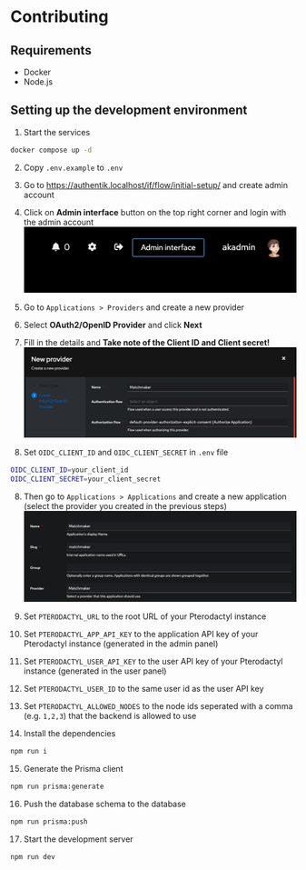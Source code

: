 # Contributing

## Requirements

- Docker
- Node.js

## Setting up the development environment

1. Start the services

```bash
docker compose up -d
```

2. Copy `.env.example` to `.env`

3. Go to <https://authentik.localhost/if/flow/initial-setup/> and create admin account
4. Click on **Admin interface** button on the top right corner and login with the admin account
   ![Admin interface](assets/admin_interface.png)

5. Go to `Applications > Providers` and create a new provider

6. Select **OAuth2/OpenID Provider** and click **Next**

7. Fill in the details and **Take note of the Client ID and Client secret!**
   ![Create provider](assets/create_provider.png)

8. Set `OIDC_CLIENT_ID` and `OIDC_CLIENT_SECRET` in `.env` file

```bash
OIDC_CLIENT_ID=your_client_id
OIDC_CLIENT_SECRET=your_client_secret
```

8. Then go to `Applications > Applications` and create a new application (select the provider you created in the previous steps)
   ![Create applications](assets/create_application.png)

9. Set `PTERODACTYL_URL` to the root URL of your Pterodactyl instance

10. Set `PTERODACTYL_APP_API_KEY` to the application API key of your Pterodactyl instance (generated in the admin panel)
11. Set `PTERODACTYL_USER_API_KEY` to the user API key of your Pterodactyl instance (generated in the user panel)
12. Set `PTERODACTYL_USER_ID` to the same user id as the user API key
13. Set `PTERODACTYL_ALLOWED_NODES` to the node ids seperated with a comma (e.g. `1,2,3`) that the backend is allowed to use

14. Install the dependencies

```bash
npm run i
```

15. Generate the Prisma client

```bash
npm run prisma:generate
```

16. Push the database schema to the database

```bash
npm run prisma:push
```

17. Start the development server

```bash
npm run dev
```
